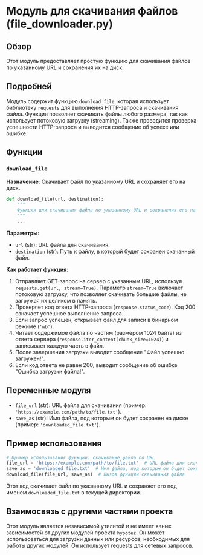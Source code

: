 # Модуль для скачивания файлов (file_downloader.py)

## Обзор

Этот модуль предоставляет простую функцию для скачивания файлов по указанному URL и сохранения их на диск.

## Подробней

Модуль содержит функцию `download_file`, которая использует библиотеку `requests` для выполнения HTTP-запроса и скачивания файла. Функция позволяет скачивать файлы любого размера, так как использует потоковую загрузку (streaming). Также проводится проверка успешности HTTP-запроса и выводится сообщение об успехе или ошибке.

## Функции

### `download_file`

**Назначение**: Скачивает файл по указанному URL и сохраняет его на диск.

```python
def download_file(url, destination):
    """
    Функция для скачивания файла по указанному URL и сохранения его на диск.
    """
    ...
```

**Параметры**:

-   `url` (str): URL файла для скачивания.
-   `destination` (str): Путь к файлу, в который будет сохранен скачанный файл.

**Как работает функция**:

1.  Отправляет GET-запрос на сервер с указанным URL, используя `requests.get(url, stream=True)`. Параметр `stream=True` включает потоковую загрузку, что позволяет скачивать большие файлы, не загружая их целиком в память.
2.  Проверяет код ответа HTTP-запроса (`response.status_code`). Код 200 означает успешное выполнение запроса.
3.  Если запрос успешен, открывает файл для записи в бинарном режиме (`'wb'`).
4.  Читает содержимое файла по частям (размером 1024 байта) из ответа сервера (`response.iter_content(chunk_size=1024)`) и записывает каждую часть в файл.
5.  После завершения загрузки выводит сообщение "Файл успешно загружен!".
6.  Если код ответа не равен 200, выводит сообщение об ошибке "Ошибка загрузки файла!".

## Переменные модуля

-   `file_url` (str): URL файла для скачивания (пример: `'https://example.com/path/to/file.txt'`).
-   `save_as` (str): Имя файла, под которым он будет сохранен на диске (пример: `'downloaded_file.txt'`).

## Пример использования

```python
# Пример использования функции: скачивание файла по URL
file_url = 'https://example.com/path/to/file.txt'  # URL файла для скачивания
save_as = 'downloaded_file.txt'  # Имя файла, под которым он будет сохранен на диске
download_file(file_url, save_as)  # Вызов функции скачивания файла
```

Этот код скачивает файл по указанному URL и сохраняет его под именем `downloaded_file.txt` в текущей директории.

## Взаимосвязь с другими частями проекта

Этот модуль является независимой утилитой и не имеет явных зависимостей от других модулей проекта `hypotez`.  Он может использоваться для загрузки данных или ресурсов, необходимых для работы других модулей.  Он использует requests для сетевых запросов.